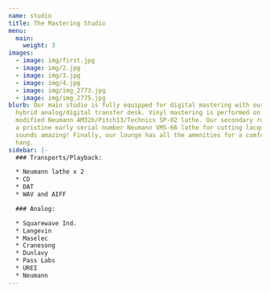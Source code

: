 ```yaml
---
name: studio
title: The Mastering Studio
menu:
  main:
    weight: 3
images:
  - image: img/first.jpg
  - image: img/2.jpg
  - image: img/3.jpg
  - image: img/4.jpg
  - image: img/img_2773.jpg
  - image: img/img_2775.jpg
blurb: Our main studio is fully equipped for digital mastering with our custom
  hybrid analog/digital transfer desk. Vinyl mastering is performed on our
  modified Neumann AM32b/Pitch13/Technics SP-02 lathe. Our secondary room hosts
  a pristine early serial number Neumann VMS-66 lathe for cutting lacquers...it
  sounds amazing! Finally, our lounge has all the amenities for a comfortable
  hang.
sidebar: |-
  ### Transports/Playback:

  * Neumann lathe x 2
  * CD
  * DAT
  * WAV and AIFF

  ### Analog:

  * Squarewave Ind.
  * Langevin
  * Maselec
  * Cranesong
  * D﻿unlavy
  * P﻿ass Labs
  * U﻿REI
  * N﻿eumann
---
```

